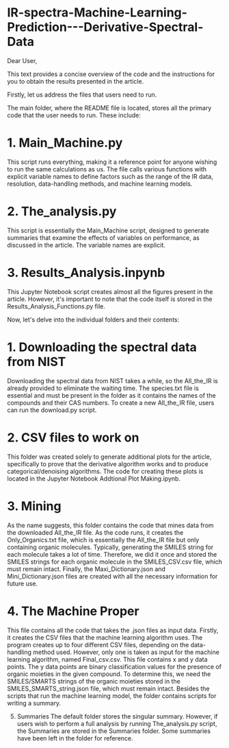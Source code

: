 # IR-spectra-Machine-Learning-Prediction---Derivative-Spectral-Data

Dear User,

This text provides a concise overview of the code and the instructions 
for you to obtain the results presented in the article.

Firstly, let us address the files that users need to run.

The main folder, where the README file is located, 
stores all the primary code that the user needs to run. These include:

# 1. Main_Machine.py
This script runs everything, making it a reference point for anyone wishing to run the same calculations as us. 
The file calls various functions with explicit variable names to define factors such as the range of the IR data, 
resolution, data-handling methods, and machine learning models.

# 2. The_analysis.py
This script is essentially the Main_Machine script, designed to generate summaries that examine the effects 
of variables on performance, as discussed in the article. The variable names are explicit.

# 3. Results_Analysis.inpynb
This Jupyter Notebook script creates almost all the figures present in the article. 
However, it's important to note that the code itself is stored in the Results_Analysis_Functions.py file.


Now, let's delve into the individual folders and their contents:

# 1. Downloading the spectral data from NIST
Downloading the spectral data from NIST takes a while, so the All_the_IR is already provided to eliminate the waiting time. 
The species.txt file is essential and must be present in the folder as it contains the names of the compounds and their CAS numbers. 
To create a new All_the_IR file, users can run the download.py script.

# 2. CSV files to work on
This folder was created solely to generate additional plots for the article, specifically to prove that the derivative 
algorithm works and to produce categorical/denoising algorithms. The code for creating these plots is located in the Jupyter Notebook Addtional Plot Making.ipynb.

# 3. Mining
As the name suggests, this folder contains the code that mines data from the downloaded All_the_IR file. 
As the code runs, it creates the Only_Organics.txt file, which is essentially the All_the_IR file but only containing organic molecules. 
Typically, generating the SMILES string for each molecule takes a lot of time. Therefore, we did it once and stored the SMILES strings for each 
organic molecule in the SMILES_CSV.csv file, which must remain intact. Finally, the Maxi_Dictionary.json and Mini_Dictionary.json files 
are created with all the necessary information for future use.

# 4. The Machine Proper
This file contains all the code that takes the .json files as input data. Firstly, it creates the CSV files that the machine learning algorithm uses. 
The program creates up to four different CSV files, depending on the data-handling method used. However, only one is taken as input for 
the machine learning algorithm, named Final_csv.csv. This file contains x and y data points. The y data points are binary classification values 
for the presence of organic moieties in the given compound. To determine this, we need the SMILES/SMARTS strings of the organic moieties stored in 
the SMILES_SMARTS_string.json file, which must remain intact. Besides the scripts that run the machine learning model, the folder contains scripts for writing a summary.

5. Summaries
The default folder stores the singular summary. However, if users wish to perform a full analysis by running The_analysis.py script, the Summaries are 
stored in the Summaries folder. Some summaries have been left in the folder for reference.
